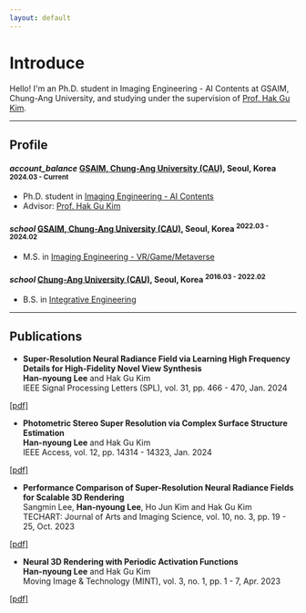 ```yaml
---
layout: default
---
```


# Introduce

Hello!
I'm an Ph.D. student in Imaging Engineering - AI Contents at GSAIM, Chung-Ang University, 
and studying under the supervision of [Prof. Hak Gu Kim](https://www.irislab.cau.ac.kr/members/pi).

<!-- I hold a keen interest in the field of Multimodal, particularly in the domains of: -->
<!-- > [Visual Speech Recognition](./another_pages/Visual_Speech_Recognition.html) -->
>
<!-- > [Visual Speech Generation](./another_pages/Visual_Speech_Generation.html) -->
>
<!-- > [Speech-Driven 3D Facial Animation](./another_pages/Speech-Driven3DFacialAnimation.html) -->
> 

<!-- In addition, I am always open to expanding my horizons and exploring other fascinating areas within the [broader field](./another_pages/Another_Fields.html). -->
* * *

## Profile

<h4 class="education">
  <i class="material-icons md-18">account_balance</i>
  <a href="https://gsaim.cau.ac.kr"> GSAIM, Chung-Ang University (CAU)</a>, Seoul, Korea
  <sup>2024.03 - Current</sup>
</h4>

- Ph.D. student in [Imaging Engineering - AI Contents](https://gsaim.cau.ac.kr)
- Advisor: [Prof. Hak Gu Kim](https://www.irislab.cau.ac.kr/members/pi)


<h4 class="education">
  <i class="material-icons md-18">school</i>
  <a href="https://gsaim.cau.ac.kr"> GSAIM, Chung-Ang University (CAU)</a>, Seoul, Korea
  <sup>2022.03 - 2024.02</sup>
</h4>

- M.S. in [Imaging Engineering - VR/Game/Metaverse](https://gsaim.cau.ac.kr)

<h4 class="education">
  <i class="material-icons md-18">school</i>
  <a href="https://www.cau.ac.kr/"> Chung-Ang University (CAU)</a>, Seoul, Korea
  <sup>2016.03 - 2022.02</sup>
</h4>

- B.S. in [Integrative Engineering](https://ie.cau.ac.kr/)

* * *


<!--- Advisor:-->

## Publications
 - **Super-Resolution Neural Radiance Field via Learning High Frequency Details for High-Fidelity Novel View Synthesis** <br/>
**Han-nyoung Lee** and Hak Gu Kim <br/> 
IEEE Signal Processing Letters (SPL), vol. 31, pp. 466 - 470, Jan. 2024
<!-- <a class="code" href="homepage_address">[OpenReview]</a> -->
<!-- <a class="code" href="homepage_address">[arxiv]</a> -->
<a class="code" href="https://ieeexplore.ieee.org/abstract/document/10413538">[pdf]</a>
<!-- <a class="code" href="homepage_address">[talk]</a> -->
<!-- <a class="code" href="homepage_address">[code]</a>  -->

 - **Photometric Stereo Super Resolution via Complex Surface Structure Estimation** <br/>
**Han-nyoung Lee** and Hak Gu Kim <br/>
IEEE Access, vol. 12, pp. 14314 - 14323, Jan. 2024
<!-- <a class="code" href="homepage_address">[OpenReview]</a> -->
<!-- <a class="code" href="homepage_address">[arxiv]</a> -->
<a class="code" href="https://ieeexplore.ieee.org/abstract/document/10411890">[pdf]</a>
<!-- <a class="code" href="homepage_address">[talk]</a> -->
<!-- <a class="code" href="homepage_address">[code]</a>  -->

 - **Performance Comparison of Super-Resolution Neural Radiance Fields for Scalable 3D Rendering** <br/>
Sangmin Lee, **Han-nyoung Lee**, Ho Jun Kim and Hak Gu Kim <br/>
TECHART: Journal of Arts and Imaging Science, vol. 10, no. 3, pp. 19 - 25, Oct. 2023
<!-- <a class="code" href="homepage_address">[OpenReview]</a> -->
<!-- <a class="code" href="homepage_address">[arxiv]</a> -->
<a class="code" href="https://www.dbpia.co.kr/pdf/pdfView.do?nodeId=NODE11559998">[pdf]</a>
<!-- <a class="code" href="homepage_address">[talk]</a> -->
<!-- <a class="code" href="homepage_address">[code]</a>  -->

 - **Neural 3D Rendering with Periodic Activation Functions** <br/>
**Han-nyoung Lee** and Hak Gu Kim <br/>
Moving Image & Technology (MINT), vol. 3, no. 1, pp. 1 - 7, Apr. 2023
<!-- <a class="code" href="homepage_address">[OpenReview]</a> -->
<!-- <a class="code" href="homepage_address">[arxiv]</a> -->
<a class="code" href="https://www.dbpia.co.kr/pdf/pdfView.do?nodeId=NODE11405840">[pdf]</a>
<!-- <a class="code" href="homepage_address">[talk]</a> -->
<!-- <a class="code" href="homepage_address">[code]</a>  -->

<!-- ### Awards & Honorships -->

<!-- - [**name**](homepage_address)(date) -->


<!-- ### Development Projects -->

<!-- - **Name** <sup>2019.02 - Current</sup> <a class="code" href="code_homepage address">[code]</a> <br/> 
detail -->

<!-- 
### Professional Activities -->
<!-- 
- **Reviewer of International Conferences** <br/>
IEEE/CVF International Conference on Computer Vision (ICCV) 2023 <br/>\
IEEE/CVF International Conference on Computer Vision (ICCV) 2023 <br/>\ -->
